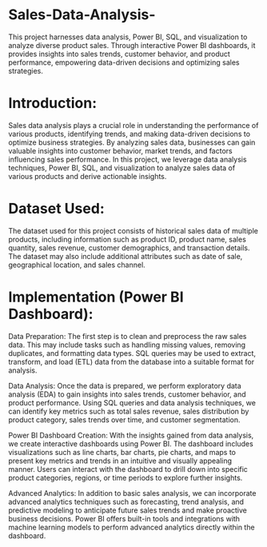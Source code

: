 # Sales-Data-Analysis-
This project harnesses data analysis, Power BI, SQL, and visualization to analyze diverse product sales. Through interactive Power BI dashboards, it provides insights into sales trends, customer behavior, and product performance, empowering data-driven decisions and optimizing sales strategies.


# Introduction:
Sales data analysis plays a crucial role in understanding the performance of various products, identifying trends, and making data-driven decisions to optimize business strategies. By analyzing sales data, businesses can gain valuable insights into customer behavior, market trends, and factors influencing sales performance. In this project, we leverage data analysis techniques, Power BI, SQL, and visualization to analyze sales data of various products and derive actionable insights.


# Dataset Used:
The dataset used for this project consists of historical sales data of multiple products, including information such as product ID, product name, sales quantity, sales revenue, customer demographics, and transaction details. The dataset may also include additional attributes such as date of sale, geographical location, and sales channel.

# Implementation (Power BI Dashboard):


Data Preparation: The first step is to clean and preprocess the raw sales data. This may include tasks such as handling missing values, removing duplicates, and formatting data types. SQL queries may be used to extract, transform, and load (ETL) data from the database into a suitable format for analysis.

Data Analysis: Once the data is prepared, we perform exploratory data analysis (EDA) to gain insights into sales trends, customer behavior, and product performance. Using SQL queries and data analysis techniques, we can identify key metrics such as total sales revenue, sales distribution by product category, sales trends over time, and customer segmentation.

Power BI Dashboard Creation: With the insights gained from data analysis, we create interactive dashboards using Power BI. The dashboard includes visualizations such as line charts, bar charts, pie charts, and maps to present key metrics and trends in an intuitive and visually appealing manner. Users can interact with the dashboard to drill down into specific product categories, regions, or time periods to explore further insights.

Advanced Analytics: In addition to basic sales analysis, we can incorporate advanced analytics techniques such as forecasting, trend analysis, and predictive modeling to anticipate future sales trends and make proactive business decisions. Power BI offers built-in tools and integrations with machine learning models to perform advanced analytics directly within the dashboard.
